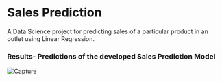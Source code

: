 # Sales Prediction
A Data Science project for predicting sales of a particular product in an outlet using Linear Regression.

### Results- Predictions of the developed Sales Prediction Model
![Capture](https://user-images.githubusercontent.com/61405061/126528299-05cdddd1-dda5-4666-96fe-d9e7fddcdabd.PNG)
